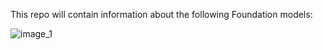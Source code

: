 This repo will contain information about the following Foundation models:


![image_1](https://github.com/mannesrik/Watsonx.ai/assets/32570255/033b6924-57fc-4d98-85fd-83effb1f8f7e)
